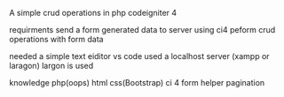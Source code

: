 A simple crud operations in php codeigniter 4

requirments
    send a form generated data to server using ci4
    peform crud operations with form data 

needed
    a simple text eiditor vs code used
    a localhost server (xampp or laragon) largon is used

knowledge
    php(oops)
    html
    css(Bootstrap)
    ci 4 
        form helper
        pagination
